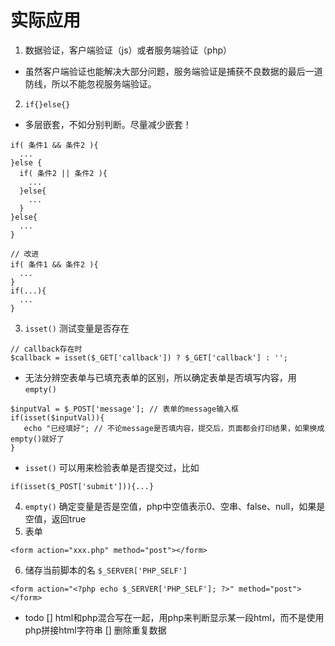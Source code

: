 # 实际应用

1. 数据验证，客户端验证（js）或者服务端验证（php）
  * 虽然客户端验证也能解决大部分问题，服务端验证是捕获不良数据的最后一道防线，所以不能忽视服务端验证。
2. `if{}else{}`
  * 多层嵌套，不如分别判断。尽量减少嵌套！
  ```
  if( 条件1 && 条件2 ){
    ...
  }else {
    if( 条件2 || 条件2 ){
      ...
    }else{
      ...
    }
  }else{
    ...
  }
  ```
  ```
  // 改进
  if( 条件1 && 条件2 ){
    ...
  }
  if(...){
    ...
  }
  ```
3. `isset()` 测试变量是否存在
  ```
  // callback存在时
  $callback = isset($_GET['callback']) ? $_GET['callback'] : '';
  ```
  * 无法分辨空表单与已填充表单的区别，所以确定表单是否填写内容，用`empty()`
  ```
  $inputVal = $_POST['message']; // 表单的message输入框
  if(isset($inputVal)){
     echo "已经填好"; // 不论message是否填内容，提交后，页面都会打印结果，如果换成empty()就好了
  }
  ```
  * `isset()` 可以用来检验表单是否提交过，比如
  ```
  if(isset($_POST['submit'])){...}
  ```
4. `empty()` 确定变量是否是空值，php中空值表示0、空串、false、null，如果是空值，返回true
5. 表单
  ```
  <form action="xxx.php" method="post"></form>
  ```
6. 储存当前脚本的名 `$_SERVER['PHP_SELF']`
  ```
  <form action="<?php echo $_SERVER['PHP_SELF']; ?>" method="post"></form>
  ```

  
* todo
[] html和php混合写在一起，用php来判断显示某一段html，而不是使用php拼接html字符串
[] 删除重复数据
